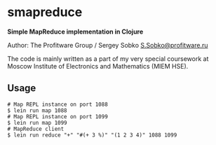 # smapreduce

**Simple MapReduce implementation in Clojure**

Author: The Profitware Group / Sergey Sobko <S.Sobko@profitware.ru>

The code is mainly written as a part of my very special coursework at 
Moscow Institute of Electronics and Mathematics (MIEM HSE).

## Usage

```
# Map REPL instance on port 1088
$ lein run map 1088
# Map REPL instance on port 1099
$ lein run map 1099
# MapReduce client
$ lein run reduce "+" "#(+ 3 %)" "(1 2 3 4)" 1088 1099
```
